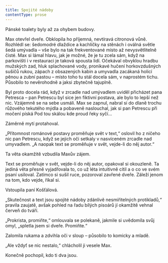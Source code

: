 ```yaml
---
title: Spojité nádoby
contentType: prose
---
```


Pánské toalety byly až za ohybem budovy.

Max otevřel dveře. Obklopila ho příjemná, nevtíravá citronová vůně. Rozhlédl se: šedomodré dlaždice a kachlíčky na stěnách i oválná světle šedá umývadla – vše bylo na tak frekventované místo až nevysvětlitelně čisté. Max si lámal hlavu, jak je možné, že je tu zcela sám, když na parkovišti i v restauraci je taková spousta lidí. Očekával obvyklou hradbu mužských zad, hluk splachované vody, pronikavé hučení horkovzdušných sušičů rukou, zápach z obsazených kabin a umyvadla zacákaná holicí pěnou a zubní pastou – místo toho tu stál docela sám, v naprostém tichu. Působilo to nevěrohodně a jaksi zbytečně tajuplně.

Byl proto docela rád, když v zrcadle nad umývadlem uviděl přicházet pana Petresca – pan Petrescu byl sice jen fiktivní postava, ale bylo to lepší než nic. Vzájemně se na sebe usmáli. Max se zapnul, nabral si do dlaně trochu růžového tekutého mýdla a pobaveně naslouchal, jak si pan Petrescu při močení píská Pod tou skálou kde proud řeky syčí…

Záměrně mytí protahoval.

„Přítomnost románové postavy proměňuje svět v text,“ oslovil ho z ničeho nic pan Petrescu, když se jejich oči setkaly v nasvíceném zrcadle nad umyvadlem. „A naopak text se proměňuje v svět, ve­jde-li do něj autor.“

Ta věta okamžitě vzbudila Maxův zájem.

Text se proměňuje v svět, vejde-li do něj autor, opakoval si okouzleně. Ta jediná věta přesně vyjadřovala to, co už léta intuitivně cítil a o co ve svém psaní usiloval. Zatímco si sušil ruce, pozoroval zavřené dveře. Záleží jenom na tom, kdo vejde, říkal si.

Vstoupila paní Košťálová.

„Skutečnost a text jsou spojité nádoby zdánlivě nesmiřitelných protikladů,“ pravila zaujatě, avšak pohled na řadu bílých pisoárů jí okamžitě vehnal červeň do tváří.

„Prokrista, promiňte,“ omlouvala se polekaně, jakmile si uvědomila svůj omyl, „spletla jsem si dveře. Promiňte.“

Zalomila rukama a zdvihla oči v sloup – působilo to komicky a mladě.

„Ale vždyť se nic nestalo,“ chlácholil ji vesele Max.

Konečně pochopil, kdo ti dva jsou.
